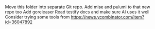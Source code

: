 Move this folder into separate Git repo.
Add mise and pulumi to that new repo too
Add goreleaser
Read testify docs and make sure AI uses it well
Consider trying some tools from https://news.ycombinator.com/item?id=36047892
